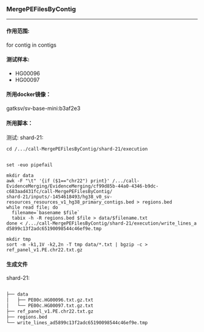 ### MergePEFilesByContig
***
#### 作用范围:
for contig in contigs
#### 测试样本:
+ HG00096
+ HG00097
#### 所用docker镜像：
gatksv/sv-base-mini:b3af2e3
#### 所用脚本：
测试:
shard-21:

```xhsell
cd /.../call-MergePEFilesByContig/shard-21/execution


set -euo pipefail

mkdir data
awk -F "\t" '{if ($1=="chr22") print}' /.../call-EvidenceMerging/EvidenceMerging/cf99d85b-44a0-4346-b9dc-c683aad431fc/call-MergePEFilesByContig/
shard-21/inputs/-1454618493/hg38_v0_sv-resources_resources_v1_hg38_primary_contigs.bed > regions.bed
while read file; do
  filename=`basename $file`
  tabix -h -R regions.bed $file > data/$filename.txt
done < /.../call-MergePEFilesByContig/shard-21/execution/write_lines_a
d5899c13f2adc65190098544c46ef9e.tmp

mkdir tmp
sort -m -k1,1V -k2,2n -T tmp data/*.txt | bgzip -c > ref_panel_v1.PE.chr22.txt.gz
```
#### 生成文件
shard-21:
```xml

├── data
│   ├── PE00c.HG00096.txt.gz.txt
│   └── PE00c.HG00097.txt.gz.txt
├── ref_panel_v1.PE.chr22.txt.gz
├── regions.bed
└── write_lines_ad5899c13f2adc65190098544c46ef9e.tmp
```
